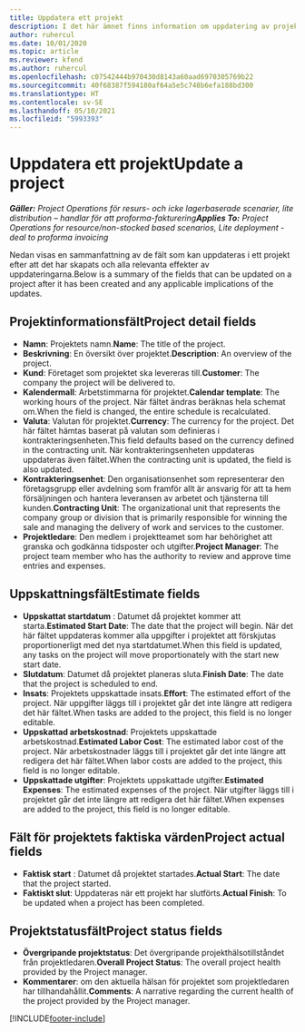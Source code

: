 ```yaml
---
title: Uppdatera ett projekt
description: I det här ämnet finns information om uppdatering av projekt i Project Operations.
author: ruhercul
ms.date: 10/01/2020
ms.topic: article
ms.reviewer: kfend
ms.author: ruhercul
ms.openlocfilehash: c07542444b970430d8143a60aad6970305769b22
ms.sourcegitcommit: 40f68387f594180af64a5e5c748b6efa188bd300
ms.translationtype: HT
ms.contentlocale: sv-SE
ms.lasthandoff: 05/10/2021
ms.locfileid: "5993393"
---
```

# <a name="update-a-project"></a><span data-ttu-id="b8703-103">Uppdatera ett projekt</span><span class="sxs-lookup"><span data-stu-id="b8703-103">Update a project</span></span>

<span data-ttu-id="b8703-104">_**Gäller:** Project Operations för resurs- och icke lagerbaserade scenarier, lite distribution – handlar för att proforma-fakturering_</span><span class="sxs-lookup"><span data-stu-id="b8703-104">_**Applies To:** Project Operations for resource/non-stocked based scenarios, Lite deployment - deal to proforma invoicing_</span></span>

<span data-ttu-id="b8703-105">Nedan visas en sammanfattning av de fält som kan uppdateras i ett projekt efter att det har skapats och alla relevanta effekter av uppdateringarna.</span><span class="sxs-lookup"><span data-stu-id="b8703-105">Below is a summary of the fields that can be updated on a project after it has been created and any applicable implications of the updates.</span></span>

## <a name="project-detail-fields"></a><span data-ttu-id="b8703-106">Projektinformationsfält</span><span class="sxs-lookup"><span data-stu-id="b8703-106">Project detail fields</span></span>

- <span data-ttu-id="b8703-107">**Namn**: Projektets namn.</span><span class="sxs-lookup"><span data-stu-id="b8703-107">**Name**: The title of the project.</span></span>
- <span data-ttu-id="b8703-108">**Beskrivning**: En översikt över projektet.</span><span class="sxs-lookup"><span data-stu-id="b8703-108">**Description**: An overview of the project.</span></span>
- <span data-ttu-id="b8703-109">**Kund**: Företaget som projektet ska levereras till.</span><span class="sxs-lookup"><span data-stu-id="b8703-109">**Customer**: The company the project will be delivered to.</span></span>
- <span data-ttu-id="b8703-110">**Kalendermall**: Arbetstimmarna för projektet.</span><span class="sxs-lookup"><span data-stu-id="b8703-110">**Calendar template**: The working hours of the project.</span></span> <span data-ttu-id="b8703-111">När fältet ändras beräknas hela schemat om.</span><span class="sxs-lookup"><span data-stu-id="b8703-111">When the field is changed, the entire schedule is recalculated.</span></span>
- <span data-ttu-id="b8703-112">**Valuta**: Valutan för projektet.</span><span class="sxs-lookup"><span data-stu-id="b8703-112">**Currency**: The currency for the project.</span></span> <span data-ttu-id="b8703-113">Det här fältet hämtas baserat på valutan som definieras i kontrakteringsenheten.</span><span class="sxs-lookup"><span data-stu-id="b8703-113">This field defaults based on the currency defined in the contracting unit.</span></span> <span data-ttu-id="b8703-114">När kontrakteringsenheten uppdateras uppdateras även fältet.</span><span class="sxs-lookup"><span data-stu-id="b8703-114">When the contracting unit is updated, the field is also updated.</span></span>
- <span data-ttu-id="b8703-115">**Kontrakteringsenhet**: Den organisationsenhet som representerar den företagsgrupp eller avdelning som framför allt är ansvarig för att ta hem försäljningen och hantera leveransen av arbetet och tjänsterna till kunden.</span><span class="sxs-lookup"><span data-stu-id="b8703-115">**Contracting Unit**: The organizational unit that represents the company group or division that is primarily responsible for winning the sale and managing the delivery of work and services to the customer.</span></span> 
- <span data-ttu-id="b8703-116">**Projektledare**: Den medlem i projektteamet som har behörighet att granska och godkänna tidsposter och utgifter.</span><span class="sxs-lookup"><span data-stu-id="b8703-116">**Project Manager**: The project team member who has the authority to review and approve time entries and expenses.</span></span>

## <a name="estimate-fields"></a><span data-ttu-id="b8703-117">Uppskattningsfält</span><span class="sxs-lookup"><span data-stu-id="b8703-117">Estimate fields</span></span>

- <span data-ttu-id="b8703-118">**Uppskattat startdatum** : Datumet då projektet kommer att starta.</span><span class="sxs-lookup"><span data-stu-id="b8703-118">**Estimated Start Date**: The date that the project will begin.</span></span> <span data-ttu-id="b8703-119">När det här fältet uppdateras kommer alla uppgifter i projektet att förskjutas proportionerligt med det nya startdatumet.</span><span class="sxs-lookup"><span data-stu-id="b8703-119">When this field is updated, any tasks on the project will move proportionately with the start new start date.</span></span>
- <span data-ttu-id="b8703-120">**Slutdatum**: Datumet då projektet planeras sluta.</span><span class="sxs-lookup"><span data-stu-id="b8703-120">**Finish Date**: The date that the project is scheduled to end.</span></span>
- <span data-ttu-id="b8703-121">**Insats**: Projektets uppskattade insats.</span><span class="sxs-lookup"><span data-stu-id="b8703-121">**Effort**: The estimated effort of the project.</span></span> <span data-ttu-id="b8703-122">När uppgifter läggs till i projektet går det inte längre att redigera det här fältet.</span><span class="sxs-lookup"><span data-stu-id="b8703-122">When tasks are added to the project, this field is no longer editable.</span></span>
- <span data-ttu-id="b8703-123">**Uppskattad arbetskostnad**: Projektets uppskattade arbetskostnad.</span><span class="sxs-lookup"><span data-stu-id="b8703-123">**Estimated Labor Cost**: The estimated labor cost of the project.</span></span> <span data-ttu-id="b8703-124">När arbetskostnader läggs till i projektet går det inte längre att redigera det här fältet.</span><span class="sxs-lookup"><span data-stu-id="b8703-124">When labor costs are added to the project, this field is no longer editable.</span></span>
- <span data-ttu-id="b8703-125">**Uppskattade utgifter**: Projektets uppskattade utgifter.</span><span class="sxs-lookup"><span data-stu-id="b8703-125">**Estimated Expenses**: The estimated expenses of the project.</span></span> <span data-ttu-id="b8703-126">När utgifter läggs till i projektet går det inte längre att redigera det här fältet.</span><span class="sxs-lookup"><span data-stu-id="b8703-126">When expenses are added to the project, this field is no longer editable.</span></span>

## <a name="project-actual-fields"></a><span data-ttu-id="b8703-127">Fält för projektets faktiska värden</span><span class="sxs-lookup"><span data-stu-id="b8703-127">Project actual fields</span></span>
- <span data-ttu-id="b8703-128">**Faktisk start** : Datumet då projektet startades.</span><span class="sxs-lookup"><span data-stu-id="b8703-128">**Actual Start**: The date that the project started.</span></span>
- <span data-ttu-id="b8703-129">**Faktiskt slut**: Uppdateras när ett projekt har slutförts.</span><span class="sxs-lookup"><span data-stu-id="b8703-129">**Actual Finish**: To be updated when a project has been completed.</span></span>

## <a name="project-status-fields"></a><span data-ttu-id="b8703-130">Projektstatusfält</span><span class="sxs-lookup"><span data-stu-id="b8703-130">Project status fields</span></span>

- <span data-ttu-id="b8703-131">**Övergripande projektstatus**: Det övergripande projekthälsotillståndet från projektledaren.</span><span class="sxs-lookup"><span data-stu-id="b8703-131">**Overall Project Status**: The overall project health provided by the Project manager.</span></span>
- <span data-ttu-id="b8703-132">**Kommentarer**: om den aktuella hälsan för projektet som projektledaren har tillhandahållit.</span><span class="sxs-lookup"><span data-stu-id="b8703-132">**Comments**: A narrative regarding the current health of the project provided by the Project manager.</span></span>



[!INCLUDE[footer-include](../includes/footer-banner.md)]